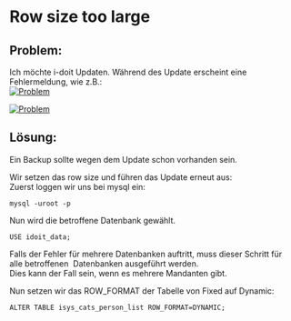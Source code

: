# Row size too large

Problem:
--------

Ich möchte i-doit Updaten. Während des Update erscheint eine Fehlermeldung, wie z.B.:  
[![Problem](../../assets/images/de/administration/troubleshooting/row-size-too-large/1-rstl.png)](../../assets/images/de/administration/troubleshooting/row-size-too-large/1-rstl.png)

[![Problem](../../assets/images/de/administration/troubleshooting/row-size-too-large/2-rstl.png)](../../assets/images/de/administration/troubleshooting/row-size-too-large/2-rstl.png)

Lösung:
-------

Ein Backup sollte wegen dem Update schon vorhanden sein.

Wir setzen das row size und führen das Update erneut aus:  
Zuerst loggen wir uns bei mysql ein:

    mysql -uroot -p

Nun wird die betroffene Datenbank gewählt.

    USE idoit_data;

Falls der Fehler für mehrere Datenbanken auftritt, muss dieser Schritt für alle betroffenen  Datenbanken ausgeführt werden.  
Dies kann der Fall sein, wenn es mehrere Mandanten gibt.

Nun setzen wir das ROW\_FORMAT der Tabelle von Fixed auf Dynamic:

    ALTER TABLE isys_cats_person_list ROW_FORMAT=DYNAMIC;